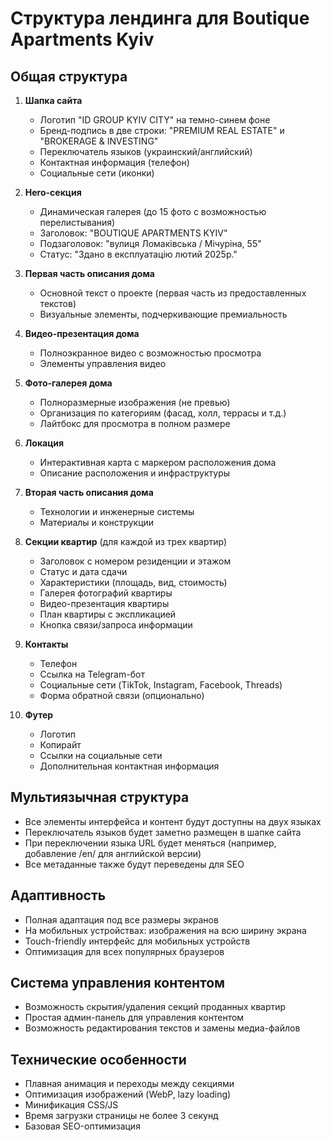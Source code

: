 # Структура лендинга для Boutique Apartments Kyiv

## Общая структура

1. **Шапка сайта**
   - Логотип "ID GROUP KYIV CITY" на темно-синем фоне
   - Бренд-подпись в две строки: "PREMIUM REAL ESTATE" и "BROKERAGE & INVESTING"
   - Переключатель языков (украинский/английский)
   - Контактная информация (телефон)
   - Социальные сети (иконки)

2. **Hero-секция**
   - Динамическая галерея (до 15 фото с возможностью перелистывания)
   - Заголовок: "BOUTIQUE APARTMENTS KYIV"
   - Подзаголовок: "вулиця Ломаківська / Мічуріна, 55"
   - Статус: "Здано в експлуатацію лютий 2025р."

3. **Первая часть описания дома**
   - Основной текст о проекте (первая часть из предоставленных текстов)
   - Визуальные элементы, подчеркивающие премиальность

4. **Видео-презентация дома**
   - Полноэкранное видео с возможностью просмотра
   - Элементы управления видео

5. **Фото-галерея дома**
   - Полноразмерные изображения (не превью)
   - Организация по категориям (фасад, холл, террасы и т.д.)
   - Лайтбокс для просмотра в полном размере

6. **Локация**
   - Интерактивная карта с маркером расположения дома
   - Описание расположения и инфраструктуры

7. **Вторая часть описания дома**
   - Технологии и инженерные системы
   - Материалы и конструкции

8. **Секции квартир** (для каждой из трех квартир)
   - Заголовок с номером резиденции и этажом
   - Статус и дата сдачи
   - Характеристики (площадь, вид, стоимость)
   - Галерея фотографий квартиры
   - Видео-презентация квартиры
   - План квартиры с экспликацией
   - Кнопка связи/запроса информации

9. **Контакты**
   - Телефон
   - Ссылка на Telegram-бот
   - Социальные сети (TikTok, Instagram, Facebook, Threads)
   - Форма обратной связи (опционально)

10. **Футер**
    - Логотип
    - Копирайт
    - Ссылки на социальные сети
    - Дополнительная контактная информация

## Мультиязычная структура

- Все элементы интерфейса и контент будут доступны на двух языках
- Переключатель языков будет заметно размещен в шапке сайта
- При переключении языка URL будет меняться (например, добавление /en/ для английской версии)
- Все метаданные также будут переведены для SEO

## Адаптивность

- Полная адаптация под все размеры экранов
- На мобильных устройствах: изображения на всю ширину экрана
- Touch-friendly интерфейс для мобильных устройств
- Оптимизация для всех популярных браузеров

## Система управления контентом

- Возможность скрытия/удаления секций проданных квартир
- Простая админ-панель для управления контентом
- Возможность редактирования текстов и замены медиа-файлов

## Технические особенности

- Плавная анимация и переходы между секциями
- Оптимизация изображений (WebP, lazy loading)
- Минификация CSS/JS
- Время загрузки страницы не более 3 секунд
- Базовая SEO-оптимизация
